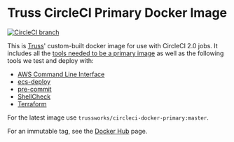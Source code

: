# Truss CircleCI Primary Docker Image

[![CircleCI branch](https://img.shields.io/circleci/project/github/trussworks/circleci-docker-primary/master.svg)](https://circleci.com/gh/trussworks/circleci-docker-primary/tree/master)

This is [Truss](https://truss.works/)' custom-built docker image for use with CircleCI 2.0 jobs. It includes all the [tools needed to be a primary image](https://circleci.com/docs/2.0/custom-images/#adding-required-and-custom-tools-or-files) as well as the following tools we test and deploy with:

* [AWS Command Line Interface](https://aws.amazon.com/cli/)
* [ecs-deploy](https://github.com/silinternational/ecs-deploy/)
* [pre-commit](http://pre-commit.com/)
* [ShellCheck](https://www.shellcheck.net/)
* [Terraform](https://www.terraform.io/)

For the latest image use `trussworks/circleci-docker-primary:master`.

For an immutable tag, see the [Docker Hub](https://hub.docker.com/r/trussworks/circleci-docker-primary/tags/) page.

